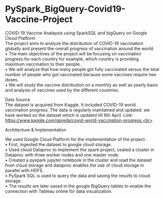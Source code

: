 # PySpark_BigQuery-Covid19-Vaccine-Project
COVID-19 Vaccine Analaysis using SparkSQL and bigQuery on Google Cloud Platform<br>
The project aims to analyze the distribution of COVID-19 vaccination globally and present the overall progress of vaccination around the world.<br>
•	The main objectives of the project will be focusing on vaccination progress for each country for example, which country is providing maximum vaccination to their people. <br>
•	We will analyze that how many people got fully vaccinated versus the total number of people who got vaccinated because some vaccines require two doses. <br>
•	We will study the vaccine distribution on a monthly as well as yearly basis and analysis of vaccines used by the different countries.

Data Source<br>
The dataset is acquired from Kaggle. It included COVID-19 world vaccination progress. The data is regularly maintained and updated. we have worked on the dataset which is updated till 6th April. Link: https://www.kaggle.com/gpreda/covid-world-vaccination-progress.<br>

 Architecture & Implementation<br>
  
We used Google Cloud Platform for the implementation of the project.<br>
•	First, ingested the dataset to google cloud storage. <br>
•	Used cloud Dataproc to implement the spark project, ceated a cluster in Dataproc with three worker nodes and one master node. <br>
•	Created a pyspark jupyter notebook in the cluster and read the dataset from cloud storage and dataproc enables the use of cloud storage in parallel with HDFS. <br>
•	PySpark SQL is used to query the data and saving the results to cloud storage. <br>
•	The results are later saved in the google BigQuery tables to enable the connection with Tableau online for data visualization.<br>
